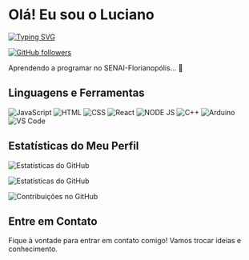 # Olá! Eu sou o Luciano
[![Typing SVG](https://readme-typing-svg.herokuapp.com/?color=ff91a4&size=35&center=true&vcenter=true&width=1000&lines=Temos+coisas+legais+aqui+:%29;Fique+à+vontade+para+conferir;E+contribuir,+se+assim+desejar)](https://git.io/typing-svg)  

[![GitHub followers](https://img.shields.io/github/followers/LucianoCoimbraJ?label=Follow&style=social)](https://github.com/rafaellindemann)

Aprendendo a programar no SENAI-Florianopólis... 🎸

## Linguagens e Ferramentas


![JavaScript](https://img.shields.io/badge/-JavaScript-F7DF1E?style=flat-square&logo=javascript&logoColor=black)
![HTML](https://img.shields.io/badge/-HTML-E34F26?style=flat-square&logo=html5&logoColor=white)
![CSS](https://img.shields.io/badge/-CSS-1572B6?style=flat-square&logo=css3&logoColor=white)
![React](https://img.shields.io/badge/-React-61DAFB?style=flat-square&logo=react&logoColor=black)
![NODE JS](https://img.shields.io/badge/-NodeJS-2C682C?style=flat-square&logo=node&logoColor=black)
![C++](https://img.shields.io/badge/-C++-00599C?style=flat-square&logo=c%2B%2B&logoColor=white)
![Arduino](https://img.shields.io/badge/-Arduino-00979D?style=flat-square&logo=arduino&logoColor=white)
![VS Code](https://img.shields.io/badge/-VS%20Code-007ACC?style=flat-square&logo=visual-studio-code&logoColor=white)

## Estatísticas do Meu Perfil

![Estatísticas do GitHub](https://github-readme-stats.vercel.app/api?username=LucianoCoimbraJ&show_icons=true&theme=dark)

![Estatísticas do GitHub](https://github-readme-stats.vercel.app/api/top-langs/?username=LucianoCoimbraJ&layout=pie&langs_count=16&theme=dark)


![Contribuições no GitHub](https://github-readme-streak-stats.herokuapp.com/?user=LucianoCoimbraJ&theme=dark)

## Entre em Contato

Fique à vontade para entrar em contato comigo! Vamos trocar ideias e conhecimento.

<!-- - Email: lucianojuniorph@gmail.com -->
<!-- - Email: luciano_almeida-j@estudante.sesisenai.org.br -->

<!-- <span style="color: red;">Este texto é vermelho</span> -->
